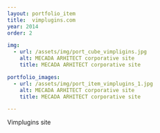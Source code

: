 ```yaml
---
layout: portfolio_item
title:  vimplugins.com
year: 2014
order: 2

img:
  - url: /assets/img/port_cube_vimpligins.jpg
    alt: MECADA ARHITECT corporative site
    title: MECADA ARHITECT corporative site

portfolio_images:
  - url: /assets/img/port_item_vimplugins_1.jpg
    alt: MECADA ARHITECT corporative site
    title: MECADA ARHITECT corporative site

---
```


Vimplugins site
